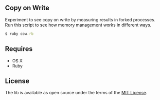 ## Copy on Write


Experiment to see copy on write by measuring results in forked processes.
Run this script to see how memory management works in different ways.

```ruby
$ ruby cow.rb
```

## Requires

* OS X
* Ruby

## License

The lib is available as open source under the terms of the [MIT License](http://opensource.org/licenses/MIT).